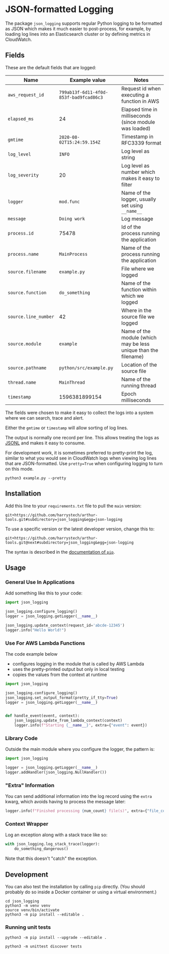 # JSON-formatted Logging

The package `json_logging` supports regular Python logging to be formatted as
JSON which makes it much easier to post-process, for example, by loading log
lines into an Elasticsearch cluster or by defining metrics in CloudWatch.

## Fields

These are the default fields that are logged:

Name | Example value | Notes
----|----|----
`aws_request_id` | `799ab13f-6d11-4f0d-853f-bad9fcad86c3` | Request id when executing a function in AWS
`elapsed_ms` | 24 | Elapsed time in milliseconds (since module was loaded)
`gmtime` | `2020-08-02T15:24:59.154Z` | Timestamp in RFC3339 format
`log_level` | `INFO` | Log level as string
`log_severity` | 20 | Log level as number which makes it easy to filter
`logger` | `mod.func` | Name of the logger, usually set using `__name__`
`message` | `Doing work` | Log message
`process.id` | 75478 | Id of the process running the application
`process.name` | `MainProcess` | Name of the process running the application
`source.filename` | `example.py` | File where we logged
`source.function` | `do_something` | Name of the function within which we logged
`source.line_number` | 42 | Where in the source file we logged
`source.module` | `example` | Name of the module (which may be less unique than the filename)
`source.pathname` | `python/src/example.py` | Location of the source file
`thread.name` | `MainThread` | Name of the running thread
`timestamp` | 1596381899154 | Epoch milliseconds

The fields were chosen to make it easy to collect the logs
into a system where we can search, trace and alert.

Either the `gmtime` or `timestamp` will allow sorting of log lines.

The output is normally one record per line. This allows treating the logs
as [JSONL](https://jsonlines.org/) and makes it easy to consume.

For development work, it is sometimes preferred to pretty-print the log,
similar to what you would see in CloudWatch logs when viewing log lines
that are JSON-formatted. Use `pretty=True` when configuring logging
to turn on this mode.
```shell
python3 example.py --pretty
```

## Installation

Add this line to your `requirements.txt` file to pull the `main` version:
```text
git+https://github.com/harrystech/arthur-tools.git#subdirectory=json_logging&egg=json-logging
```

To use a specific version or the latest developer version, change this to:
```text
git+https://github.com/harrystech/arthur-tools.git@next#subdirectory=json_logging&egg=json-logging
```

The syntax is described in the [documentation of `pip`](https://pip.pypa.io/en/stable/reference/pip_install/#vcs-support).

## Usage

### General Use In Applications

Add something like this to your code:
```python
import json_logging

json_logging.configure_logging()
logger = json_logging.getLogger(__name__)

json_logging.update_context(request_id='abcde-12345')
logger.info("Hello World!")
```

### Use For AWS Lambda Functions

The code example below
* configures logging in the module that is called by AWS Lambda
* uses the pretty-printed output but only in local testing
* copies the values from the context at runtime

```python
import json_logging

json_logging.configure_logging()
json_logging.set_output_format(pretty_if_tty=True)
logger = json_logging.getLogger(__name__)


def handle_event(event, context):
    json_logging.update_from_lambda_context(context)
    logger.info(f"Starting {__name__}", extra={"event": event})
```

### Library Code

Outside the main module where you configure the logger, the pattern is:
```python
import json_logging

logger = json_logging.getLogger(__name__)
logger.addHandler(json_logging.NullHandler())
```

### "Extra" Information

You can send additional information into the log record using the `extra` kwarg, which
avoids having to process the message later:
```python
logger.info(f"Finished processing {num_count} file(s)", extra={"file_count": num_count})
```

### Context Wrapper

Log an exception along with a stack trace like so:
```python
with json_logging.log_stack_trace(logger):
    do_something_dangerous()
```

Note that this doesn't "catch" the exception.

## Development

You can also test the installation by calling `pip` directly. (You should
probably do so inside a Docker container or using a virtual environment.)
```shell
cd json_logging
python3 -m venv venv
source venv/bin/activate
python3 -m pip install --editable .
```

### Running unit tests

```shell
python3 -m pip install --upgrade --editable .

python3 -m unittest discover tests
```
